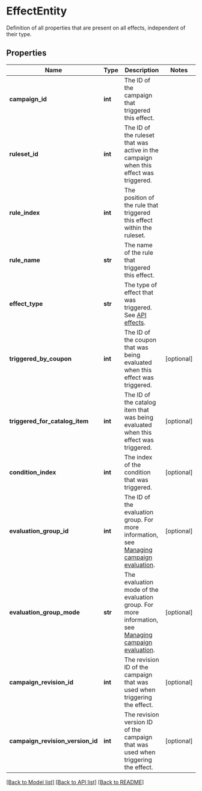# EffectEntity

Definition of all properties that are present on all effects, independent of their type.
## Properties
Name | Type | Description | Notes
------------ | ------------- | ------------- | -------------
**campaign_id** | **int** | The ID of the campaign that triggered this effect. | 
**ruleset_id** | **int** | The ID of the ruleset that was active in the campaign when this effect was triggered. | 
**rule_index** | **int** | The position of the rule that triggered this effect within the ruleset. | 
**rule_name** | **str** | The name of the rule that triggered this effect. | 
**effect_type** | **str** | The type of effect that was triggered. See [API effects](https://docs.talon.one/docs/dev/integration-api/api-effects). | 
**triggered_by_coupon** | **int** | The ID of the coupon that was being evaluated when this effect was triggered. | [optional] 
**triggered_for_catalog_item** | **int** | The ID of the catalog item that was being evaluated when this effect was triggered. | [optional] 
**condition_index** | **int** | The index of the condition that was triggered. | [optional] 
**evaluation_group_id** | **int** | The ID of the evaluation group. For more information, see [Managing campaign evaluation](https://docs.talon.one/docs/product/applications/managing-campaign-evaluation). | [optional] 
**evaluation_group_mode** | **str** | The evaluation mode of the evaluation group. For more information, see [Managing campaign evaluation](https://docs.talon.one/docs/product/applications/managing-campaign-evaluation). | [optional] 
**campaign_revision_id** | **int** | The revision ID of the campaign that was used when triggering the effect. | [optional] 
**campaign_revision_version_id** | **int** | The revision version ID of the campaign that was used when triggering the effect. | [optional] 

[[Back to Model list]](../README.md#documentation-for-models) [[Back to API list]](../README.md#documentation-for-api-endpoints) [[Back to README]](../README.md)


